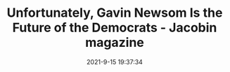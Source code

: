 ---
"title": "Unfortunately, Gavin Newsom Is the Future of the Democrats - Jacobin magazine"
"date": "2021-9-15 19:37:34"
"feed_name": "GOOGLENEWSDRILLING"
"feed_website": "https://news.google.com/search?q=drilling%2Bincident&hl=en-US&gl=US&ceid=US:en"
"feed_rss": "https://news.google.com/rss/search?q=drilling%2Bincident&hl=en-US&gl=US&ceid=US:en"
"link": "https://jacobinmag.com/2021/09/gavin-newsom-california-governor-recall"
"file": "_posts/2021-1-1-0b80f541384cb8ce1837e2455329351f32541ba0.md"
"accident": "0"
"drilling": "0"
---